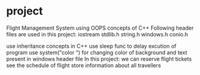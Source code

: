 # project
 Flight Management System using OOPS concepts of  C++
Following header files are used in this project:
iostream
stdlib.h
string.h
windows.h
conio.h

use inheritance concepts in C++
use sleep func to delay excution of program
use system("color ") for changing color of background and text present in windows header file
In this project:
we can reserve flight tickets
see the schedule of flight
store information about all travellers
